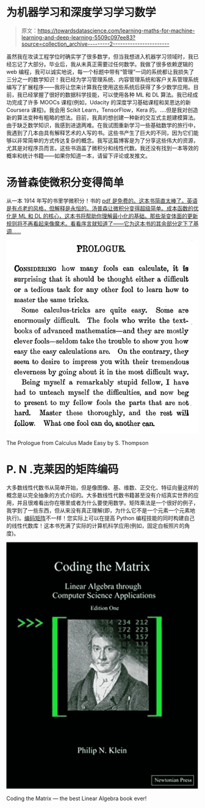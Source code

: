 # 为机器学习和深度学习学习数学

> 原文：<https://towardsdatascience.com/learning-maths-for-machine-learning-and-deep-learning-5509c097ee83?source=collection_archive---------2----------------------->

虽然我在攻读工程学位时确实学了很多数学，但当我想进入机器学习领域时，我已经忘记了大部分。毕业后，我从未真正需要过任何数学。我做了很多依赖逻辑的 web 编程，我可以诚实地说，每一个标题中带有“管理”一词的系统都让我损失了三分之一的数学知识！我已经为学习管理系统、内容管理系统和客户关系管理系统编写了扩展程序——我将让您来计算我在使用这些系统后获得了多少数学应用。目前，我已经掌握了很好的数据科学技能，可以使用各种 ML 和 DL 算法。我已经成功完成了许多 MOOCs 课程(例如，Udacity 的深度学习基础课程和吴恩达的新 Coursera 课程)。我会用 Scikit Learn，TensorFlow，Kera 的。….但是我对创造新的算法变种有粗略的想法。目前，我真的想创建一种新的交互式主题建模算法。由于缺乏数学知识，我感到进退两难。在我试图重新学习一些基础数学的旅行中，我遇到了几本由具有解释艺术的人写的书。这些书产生了巨大的不同，因为它们能够以非常简单的方式传达复杂的概念。我写这篇博客是为了分享这些伟大的资源，尤其是对程序员而言。这些书涵盖了微积分和线性代数。我还没有找到一本等效的概率和统计书籍——如果你知道一本，请留下评论或发推文。

# 汤普森使微积分变得简单

从一本 1914 年写的书里学微积分！书的 [pdf 是免费的。这本书简直太棒了。英语是有点老的风格，但解释是永恒的。汤普森让微积分变得超级简单。成本函数的优化是 ML 和 DL 的核心，这本书将帮助你理解最小化的基础。那些渐变体面的更新规则将不再看起来像魔术。看看序言就知道了——它为这本书的其余部分定下了基调……](http://djm.cc/library/Calculus_Made_Easy_Thompson.pdf)

![](img/1c5b0ec597b28786021053772fe6866a.png)

The Prologue from Calculus Made Easy by S. Thompson

# P. N .克莱因的矩阵编码

大多数线性代数书从简单开始，但是像图像、基、维数、正交化、特征向量这样的概念是以完全抽象的方式介绍的。大多数线性代数书籍甚至没有介绍真实世界的应用，并且很难看出你在哪里或者为什么要使用数学。矩阵乘法是一个很好的例子，我学到了一些东西，但从来没有真正理解(即，为什么它不是一个元素一个元素地执行)。[编码矩阵](http://codingthematrix.com/)不一样！您实际上可以在提高 Python 编程技能的同时构建自己的线性代数库！这本书充满了实际的计算机科学应用(例如，固定白板照片的角度)。

![](img/565d69e7bbc50b158893643eeb7c41ad.png)

Coding the Matrix — the best Linear Algebra book ever!